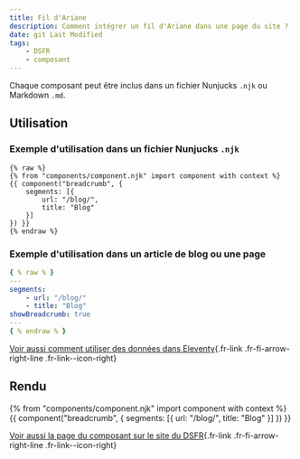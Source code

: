 ```yaml
---
title: Fil d'Ariane
description: Comment intégrer un fil d'Ariane dans une page du site ?
date: git Last Modified
tags:
    - DSFR
    - composant
---
```


Chaque composant peut être inclus dans un fichier Nunjucks `.njk` ou Markdown `.md`.

## Utilisation

### Exemple d'utilisation dans un fichier Nunjucks `.njk`

```njk
{% raw %}
{% from "components/component.njk" import component with context %}
{{ component("breadcrumb", {
    segments: [{
        url: "/blog/",
        title: "Blog"
    }]
}) }}
{% endraw %}
```

### Exemple d'utilisation dans un article de blog ou une page

```yaml
{ % raw % }
---
segments:
    - url: "/blog/"
    - title: "Blog"
showBreadcrumb: true
---
{ % endraw % }
```

[Voir aussi comment utiliser des données dans Eleventy](https://www.11ty.dev/docs/data/){.fr-link .fr-fi-arrow-right-line .fr-link--icon-right}

## Rendu

{% from "components/component.njk" import component with context %}
{{ component("breadcrumb", {
    segments: [{
        url: "/blog/",
        title: "Blog"
    }]
}) }}

[Voir aussi la page du composant sur le site du DSFR](https://www.systeme-de-design.gouv.fr/elements-d-interface/composants/fil-d-ariane){.fr-link .fr-fi-arrow-right-line .fr-link--icon-right}
